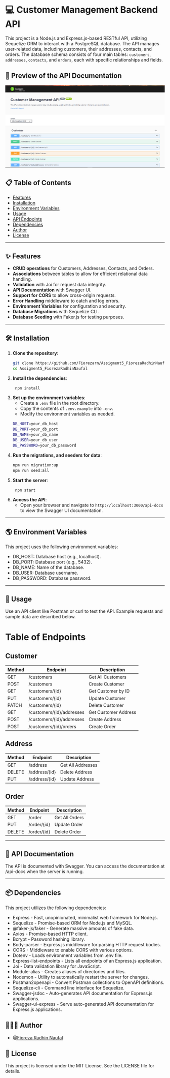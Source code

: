 # 💻 Customer Management Backend API

This project is a Node.js and Express.js-based RESTful API, utilizing Sequelize ORM to interact with a PostgreSQL database. The API manages user-related data, including customers, their addresses, contacts, and orders. The database schema consists of four main tables: `customers`, `addresses`, `contacts`, and `orders`, each with specific relationships and fields.

## 📜 Preview of the API Documentation

![Preview](https://github.com/Fiorezarn/Assigment5_FiorezaRadhinNaufal/blob/main/assets/Screenshot%202024-11-12%20232538.png)

## 📋 Table of Contents

- [Features](#features)
- [Installation](#installation)
- [Environment Variables](#environment-variables)
- [Usage](#usage)
- [API Endpoints](#api-endpoints)
- [Dependencies](#dependencies)
- [Author](#author)
- [License](#license)

---

## ✨ Features

- **CRUD operations** for Customers, Addresses, Contacts, and Orders.
- **Associations** between tables to allow for efficient relational data handling.
- **Validation** with Joi for request data integrity.
- **API Documentation** with Swagger UI.
- **Support for CORS** to allow cross-origin requests.
- **Error Handling** middleware to catch and log errors.
- **Environment Variables** for configuration and security.
- **Database Migrations** with Sequelize CLI.
- **Database Seeding** with Faker.js for testing purposes.

---

## 🛠 Installation

1. **Clone the repository**:
   ```bash
   git clone https://github.com/Fiorezarn/Assigment5_FiorezaRadhinNaufal
   cd Assigment5_FiorezaRadhinNaufal
   ```
2. **Install the dependencies**:
   ```bash
    npm install
   ```
3. **Set up the environment variables**:
   - Create a `.env` file in the root directory.
   - Copy the contents of `.env.example` into `.env`.
   - Modify the environment variables as needed.
   ```bash
   DB_HOST=your_db_host
   DB_PORT=your_db_port
   DB_NAME=your_db_name
   DB_USER=your_db_user
   DB_PASSWORD=your_db_password
   ```
4. **Run the migrations, and seeders for data**:
   ```bash
   npm run migration:up
   npm run seed:all
   ```
5. **Start the server**:
   ```bash
    npm start
   ```
6. **Access the API**:
   - Open your browser and navigate to `http://localhost:3000/api-docs` to view the Swagger UI documentation.

---

## 🌎 Environment Variables

This project uses the following environment variables:

- DB_HOST: Database host (e.g., localhost).
- DB_PORT: Database port (e.g., 5432).
- DB_NAME: Name of the database.
- DB_USER: Database username.
- DB_PASSWORD: Database password.

---

## 🚀 Usage

Use an API client like Postman or curl to test the API. Example requests and sample data are described below.

# Table of Endpoints

## Customer

| Method | Endpoint                  | Description          |
| ------ | ------------------------- | -------------------- |
| GET    | /customers                | Get All Customers    |
| POST   | /customers                | Create Customer      |
| GET    | /customers/{id}           | Get Customer by ID   |
| PUT    | /customers/{id}           | Update Customer      |
| PATCH  | /customers/{id}           | Delete Customer      |
| GET    | /customers/{id}/addresses | Get Customer Address |
| POST   | /customers/{id}/addresses | Create Address       |
| POST   | /customers/{id}/orders    | Create Order         |

## Address

| Method | Endpoint      | Description       |
| ------ | ------------- | ----------------- |
| GET    | /address      | Get All Addresses |
| DELETE | /address/{id} | Delete Address    |
| PUT    | /address/{id} | Update Address    |

## Order

| Method | Endpoint    | Description    |
| ------ | ----------- | -------------- |
| GET    | /order      | Get All Orders |
| PUT    | /order/{id} | Update Order   |
| DELETE | /order/{id} | Delete Order   |

---

## 📘 API Documentation

The API is documented with Swagger. You can access the documentation at /api-docs when the server is running.

---

## 📦 Dependencies

This project utilizes the following dependencies:

- Express - Fast, unopinionated, minimalist web framework for Node.js.
- Sequelize - Promise-based ORM for Node.js and MySQL.
- @faker-js/faker - Generate massive amounts of fake data.
- Axios - Promise-based HTTP client.
- Bcrypt - Password hashing library.
- Body-parser - Express.js middleware for parsing HTTP request bodies.
- CORS - Middleware to enable CORS with various options.
- Dotenv - Loads environment variables from .env file.
- Express-list-endpoints - Lists all endpoints of an Express.js application.
- Joi - Data validation library for JavaScript.
- Module-alias - Creates aliases of directories and files.
- Nodemon - Utility to automatically restart the server for changes.
- Postman2openapi - Convert Postman collections to OpenAPI definitions.
- Sequelize-cli - Command line interface for Sequelize.
- Swagger-jsdoc - Auto-generates API documentation for Express.js applications.
- Swagger-ui-express - Serve auto-generated API documentation for Express.js applications.

## 🧑🏻‍💻 Author

- [@Fioreza Radhin Naufal](https://github.com/rifqi142)

## 📄 License

This project is licensed under the MIT License. See the LICENSE file for details.
